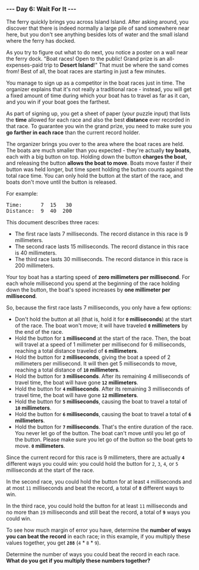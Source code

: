 ### --- Day 6: Wait For It ---

The ferry quickly brings you across Island Island. After asking around, you
discover that there is indeed normally a large pile of sand somewhere near
here, but you don't see anything besides lots of water and the small island
where the ferry has docked.

As you try to figure out what to do next, you notice a poster on a wall
near the ferry dock. "Boat races! Open to the public! Grand prize is an
all-expenses-paid trip to **Desert Island**!" That must be where the sand comes
from! Best of all, the boat races are starting in just a few minutes.

You manage to sign up as a competitor in the boat races just in time. The
organizer explains that it's not really a traditional race - instead, you
will get a fixed amount of time during which your boat has to travel as far
as it can, and you win if your boat goes the farthest.

As part of signing up, you get a sheet of paper (your puzzle input) that
lists the **time** allowed for each race and also the best **distance** ever
recorded in that race. To guarantee you win the grand prize, you need to
make sure you **go farther in each race** than the current record holder.

The organizer brings you over to the area where the boat races are held.
The boats are much smaller than you expected - they're actually **toy boats**,
each with a big button on top. Holding down the button **charges the boat**,
and releasing the button **allows the boat to move**. Boats move faster if
their button was held longer, but time spent holding the button counts
against the total race time. You can only hold the button at the start of
the race, and boats don't move until the button is released.

For example:

<pre>
Time:      7  15   30
Distance:  9  40  200
</pre>

This document describes three races:

- The first race lasts 7 milliseconds. The record distance in this race
  is 9 millimeters.
- The second race lasts 15 milliseconds. The record distance in this
  race is 40 millimeters.
- The third race lasts 30 milliseconds. The record distance in this race
  is 200 millimeters.

Your toy boat has a starting speed of **zero millimeters per millisecond**. For
each whole millisecond you spend at the beginning of the race holding down
the button, the boat's speed increases by **one millimeter per millisecond**.

So, because the first race lasts 7 milliseconds, you only have a few
options:

- Don't hold the button at all (that is, hold it for **`0` milliseconds**) at
  the start of the race. The boat won't move; it will have traveled **`0`
  millimeters** by the end of the race.
- Hold the button for **`1` millisecond** at the start of the race. Then, the
  boat will travel at a speed of 1 millimeter per millisecond for 6
  milliseconds, reaching a total distance traveled of **`6` millimeters**.
- Hold the button for **`2` milliseconds**, giving the boat a speed of 2
  millimeters per millisecond. It will then get 5 milliseconds to move,
  reaching a total distance of **`10` millimeters**.
- Hold the button for **`3` milliseconds**. After its remaining 4 milliseconds
  of travel time, the boat will have gone **`12` millimeters**.
- Hold the button for **`4` milliseconds**. After its remaining 3 milliseconds
  of travel time, the boat will have gone **`12` millimeters**.
- Hold the button for **`5` milliseconds**, causing the boat to travel a total
  of **`10` millimeters**.
- Hold the button for **`6` milliseconds**, causing the boat to travel a total
  of **`6` millimeters**.
- Hold the button for **`7` milliseconds**. That's the entire duration of the
  race. You never let go of the button. The boat can't move until you
  let go of the button. Please make sure you let go of the button so the
  boat gets to move. **`0` millimeters**.

Since the current record for this race is 9 millimeters, there are actually
**`4`** different ways you could win: you could hold the button for `2`, `3`, `4`, or `5`
milliseconds at the start of the race.

In the second race, you could hold the button for at least `4` milliseconds
and at most `11` milliseconds and beat the record, a total of **`8`** different
ways to win.

In the third race, you could hold the button for at least `11` milliseconds
and no more than `19` milliseconds and still beat the record, a total of **`9`**
ways you could win.

To see how much margin of error you have, determine the **number of ways you
can beat the record** in each race; in this example, if you multiply these
values together, you get **`288`** (`4` \* `8` \* `9`).

Determine the number of ways you could beat the record in each race. **What
do you get if you multiply these numbers together?**
